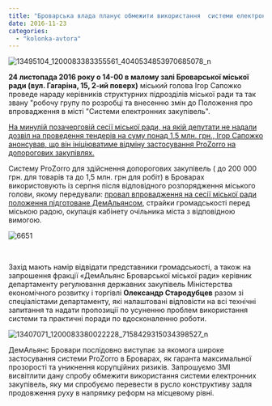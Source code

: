 ```yaml
---
title: "Броварська влада планує обмежити використання  системи електронних закупівель ProZorro"
date: 2016-11-23
categories: 
  - "kolonka-avtora"
---
```


![13495104_1200083383355561_4040534853970685078_n](https://mpz.brovary.org/wp-content/uploads/2016/11/13495104_1200083383355561_4040534853970685078_n.jpg)

**24 листопада 2016 року о 14-00 в малому залі Броварської міської ради (вул. Гагаріна, 15, 2-ий поверх)** міський голова Ігор Сапожко проведе нараду керівників структурних підрозділів міської ради та так звану "робочу групу по розробці та внесенню змін до Положення про впровадження в місті "Системи електронних закупівель".

[На минулій позачерговій сесії міської ради, на якій депутати не надали дозвіл на проведення тендерів на суму понад 1,5 млн. грн., Ігор Сапожко анонсував, що він ініціюватиме відміну застосування ProZorro на допорогових закупівлях.](https://mpz.brovary.org/prozorro-ne-daye-brovarskym-chynovnykam-pratsyuvaty-po-staromu-foto/)

Систему ProZorro для здійснення допорогових закупівель ( до 200 000 грн. для товарів та до 1,5 млн. грн для робіт) в Броварах використовують із серпня після відповідного розпорядження міського голови, якому передували: [провал впровадження на сесії міської ради положення підготоване ДемАльянсом](https://mpz.brovary.org/17-ta-sesiya-brovarski-deputaty-ne-pryjnyaly-proekt-prozorro-ta-pryjnyaly-i-brovary/), страйки громадськості перед міською радою, окупація кабінету очільника міста з відповідною вимогою.

![6651](https://mpz.brovary.org/wp-content/uploads/2016/11/6651.jpg)

 

Захід мають намір відвідати представники громадськості, а також на запрошення фракції «ДемАльянс Броварської міської ради» керівник департаменту регулювання державних закупівель Міністерства економічного розвитку і торгівлі **Олекcандр Стародубцев** разом зі спеціалістами департаменту, які налаштовані відповісти на всі технічні запитання та надати пропозиції по усуненню проблем використання системи та практичні поради по вдосконаленню роботи.

![13407071_1200083380022228_7158429315034398527_n](https://mpz.brovary.org/wp-content/uploads/2016/11/13407071_1200083380022228_7158429315034398527_n.jpg)

ДемАльянс Бровари послідовно виступає за якомога широке застосування системи ProZorro в Броварах, як гаранта максимальної прозорості та уникнення корупційних ризиків. Запрошуємо ЗМІ висвітлити дану спробу обмежити використання системи електронних закупівель, яку ми спробуємо перевести в русло конструктиву задля продовження руху в напрямку реформ на місцевому рівні.
